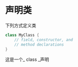 # 声明类

下列方式定义类

```java
class MyClass {
    // field, constructor, and 
    // method declarations
}
```

这是一个_ class _声明